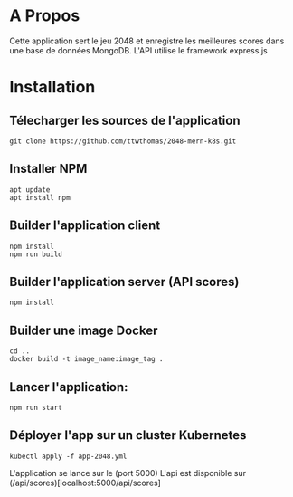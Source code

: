 # A Propos
Cette application sert le jeu 2048 et enregistre les meilleures scores dans une base de données MongoDB.
L'API utilise le framework express.js

# Installation
## Télecharger les sources de l'application
```
git clone https://github.com/ttwthomas/2048-mern-k8s.git
```

## Installer NPM
```
apt update 
apt install npm
```

## Builder l'application client 
```cd client
npm install
npm run build
```

## Builder l'application server (API scores) 
```cd server
npm install
```

## Builder une image Docker
```
cd ..
docker build -t image_name:image_tag .
```


## Lancer l'application:
```
npm run start
```

## Déployer l'app sur un cluster Kubernetes
```
kubectl apply -f app-2048.yml
```

L'application se lance sur le (port 5000)[](localhost:5000/index.html)
L'api est disponible sur (/api/scores)[localhost:5000/api/scores]
